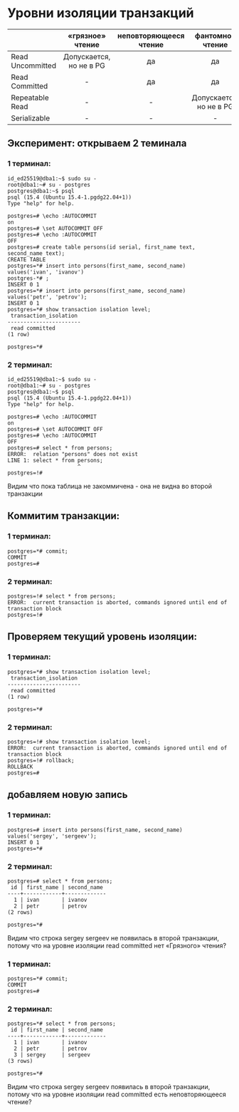 # Уровни изоляции транзакций

|                  | «грязное» чтение        | неповторяющееся чтение | фантомное чтение        | аномалия сериализации |
| :---             |           :----:        |        :----:          |     :----:              |     :----:            |
| Read Uncommitted | Допускается, но не в PG | да                     | да                      | да                    |
| Read Сommitted   |             -           | да                     | да                      | да                    |
| Repeatable Read  |             -           | -                      | Допускается, но не в PG | да                    |
| Serializable     |             -           | -                      | -                       | -                     |

## Эксперимент: открываем 2 теминала
### 1 терминал:
```
id_ed25519@dba1:~$ sudo su -
root@dba1:~# su - postgres
postgres@dba1:~$ psql
psql (15.4 (Ubuntu 15.4-1.pgdg22.04+1))
Type "help" for help.

postgres=# \echo :AUTOCOMMIT  
on  
postgres=# \set AUTOCOMMIT OFF  
postgres=# \echo :AUTOCOMMIT  
OFF  
postgres=# create table persons(id serial, first_name text, second_name text);  
CREATE TABLE  
postgres=*# insert into persons(first_name, second_name) values('ivan', 'ivanov')  
postgres-*# ;  
INSERT 0 1  
postgres=*# insert into persons(first_name, second_name) values('petr', 'petrov');  
INSERT 0 1  
postgres=*# show transaction isolation level;  
 transaction_isolation
-----------------------
 read committed
(1 row)

postgres=*#
```
### 2 терминал:
```
id_ed25519@dba1:~$ sudo su -
root@dba1:~# su - postgres
postgres@dba1:~$ psql
psql (15.4 (Ubuntu 15.4-1.pgdg22.04+1))
Type "help" for help.

postgres=# \echo :AUTOCOMMIT
on
postgres=# \set AUTOCOMMIT OFF
postgres=# \echo :AUTOCOMMIT
OFF
postgres=# select * from persons;
ERROR:  relation "persons" does not exist
LINE 1: select * from persons;
                      ^
postgres=!#
```

Видим что пока таблица не закоммичена - она не видна во второй транзакции
## Коммитим транзакции:

### 1 терминал:
```
postgres=*# commit;
COMMIT
postgres=#
```
### 2 терминал:
```
postgres=!# select * from persons;
ERROR:  current transaction is aborted, commands ignored until end of transaction block
postgres=!#
```

## Проверяем текущий уровень изоляции:
### 1 терминал:
```
postgres=*# show transaction isolation level;
 transaction_isolation
-----------------------
 read committed
(1 row)

postgres=*#
```
### 2 терминал:
```
postgres=!# show transaction isolation level;
ERROR:  current transaction is aborted, commands ignored until end of transaction block
postgres=!# rollback;
ROLLBACK
postgres=#
```
## добавляем новую запись
### 1 терминал:
```
postgres=# insert into persons(first_name, second_name) values('sergey', 'sergeev');
INSERT 0 1
postgres=*#
```
### 2 терминал:
```
postgres=# select * from persons;
 id | first_name | second_name
----+------------+-------------
  1 | ivan       | ivanov
  2 | petr       | petrov
(2 rows)

postgres=*#
```
Видим что строка sergey sergeev не появилась в второй транзакции, потому что на уровне изоляции read committed нет «Грязного» чтения?
### 1 терминал:
```
postgres=*# commit;
COMMIT
postgres=#
```
### 2 терминал:
```
postgres=*# select * from persons;
 id | first_name | second_name
----+------------+-------------
  1 | ivan       | ivanov
  2 | petr       | petrov
  3 | sergey     | sergeev
(3 rows)

postgres=*#
```
Видим что строка sergey sergeev появилась в второй транзакции, потому что на уровне изоляции read committed есть неповторяющееся чтение?

